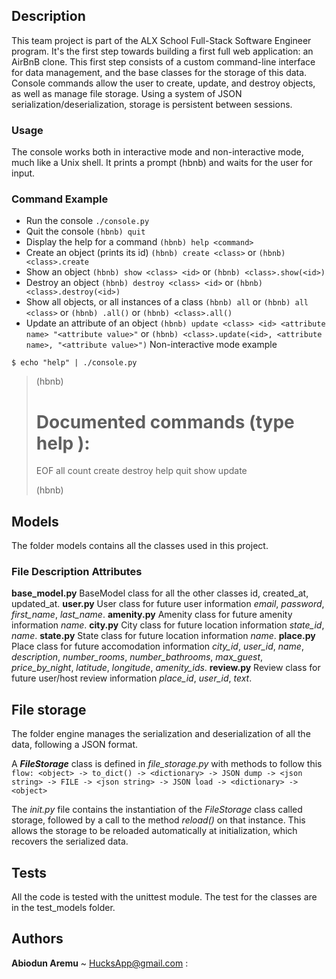 ## Description ##
This team project is part of the ALX School Full-Stack Software Engineer program. It's the first step towards building a first full web application: an AirBnB clone. This first step consists of a custom command-line interface for data management, and the base classes for the storage of this data. Console commands allow the user to create, update, and destroy objects, as well as manage file storage. Using a system of JSON serialization/deserialization, storage is persistent between sessions.

### Usage ###
The console works both in interactive mode and non-interactive mode, much like a Unix shell. It prints a prompt (hbnb) and waits for the user for input.

### Command	Example
* Run the console	`./console.py`
* Quit the console	`(hbnb) quit`
* Display the help for a command	`(hbnb) help <command>`
* Create an object (prints its id)	`(hbnb) create <class>` or `(hbnb) <class>.create`
* Show an object	`(hbnb) show <class> <id>` or `(hbnb) <class>.show(<id>)`
* Destroy an object	`(hbnb) destroy <class> <id>` or `(hbnb) <class>.destroy(<id>)`
* Show all objects, or all instances of a class	`(hbnb) all` or `(hbnb) all <class>` or `(hbnb) .all()` or `(hbnb) <class>.all()`
* Update an attribute of an object	`(hbnb) update <class> <id> <attribute name> "<attribute value>"` or `(hbnb) <class>.update(<id>, <attribute name>, "<attribute value>")`
Non-interactive mode example

`$ echo "help" | ./console.py`
 
>  (hbnb)
>
>  Documented commands (type help <topic>):
>  ========================================
>  EOF  all  count  create  destroy  help  quit  show  update
>
>  (hbnb)


## Models
The folder models contains all the classes used in this project.

### File	Description	Attributes
**base_model.py**	BaseModel class for all the other classes	id, created_at, updated_at.
**user.py**	User class for future user information	*email*, *password*, *first_name*, *last_name*.
**amenity.py**	Amenity class for future amenity information	*name*.
**city.py**	City class for future location information	*state_id*, *name*.
**state.py**	State class for future location information	*name*.
**place.py**	Place class for future accomodation information	*city_id*, *user_id*, *name*, *description*, *number_rooms*, *number_bathrooms*, *max_guest*, *price_by_night*, *latitude*, *longitude*, *amenity_ids*.
**review.py**	Review class for future user/host review information	*place_id*, *user_id*, *text*.

## File storage
The folder engine manages the serialization and deserialization of all the data, following a JSON format.

A ***FileStorage*** class is defined in *file_storage.py* with methods to follow this `flow: <object> -> to_dict() -> <dictionary> -> JSON dump -> <json string> -> FILE -> <json string> -> JSON load -> <dictionary> -> <object>`

The *init.py* file contains the instantiation of the *FileStorage* class called storage, followed by a call to the method *reload()* on that instance. This allows the storage to be reloaded automatically at initialization, which recovers the serialized data.

## Tests
All the code is tested with the unittest module. The test for the classes are in the test_models folder.

## Authors
__Abiodun Aremu__ ~ HucksApp@gmail.com :

